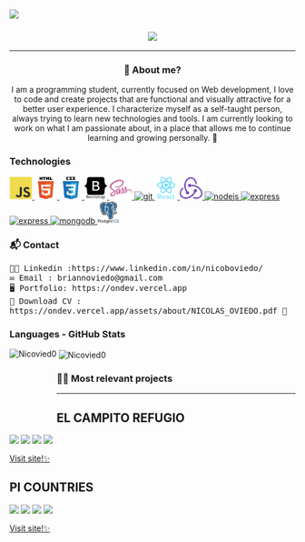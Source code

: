 


<a>
  <img align="center" src="https://i.ibb.co/sJPN8Ln/123.png"  />
</a>



### 
<div align="center">
  
![](https://readme-typing-svg.herokuapp.com/?font=Architects+Daughter&color=539bf5&size=30&lines=Hi👋🏻,+I+am+Nicolas+Oviedo;Full+stack+web+Developer)
</div> 

-----

<div align="center" >

 ### 👋 About me?
I am a programming student, currently focused on Web development, I love to code and create projects that are functional and visually attractive for a better user experience.
I characterize myself as a self-taught person, always trying to learn new technologies and tools.
I am currently looking to work on what I am passionate about, in a place that allows me to continue learning and growing personally. 🚀

 </div>


 
### Technologies 

<p align="left" >
    <a href="https://developer.mozilla.org/en-US/docs/Web/JavaScript" target="_blank" rel="noreferrer"  >
        <img src="https://raw.githubusercontent.com/devicons/devicon/master/icons/javascript/javascript-original.svg"
            alt="javascript" width="40" height="40" />
    </a>
    <a href="https://www.w3.org/html/" target="_blank" rel="noreferrer">
        <img src="https://raw.githubusercontent.com/devicons/devicon/master/icons/html5/html5-original-wordmark.svg"
        alt="html5" width="40" height="40" />
    </a>
    <a href="https://www.w3schools.com/css/" target="_blank" rel="noreferrer">
        <img src="https://raw.githubusercontent.com/devicons/devicon/master/icons/css3/css3-original-wordmark.svg"
        alt="css3" width="40" height="40" />
    </a>
    <a href="https://getbootstrap.com" target="_blank" rel="noreferrer">
        <img src="https://raw.githubusercontent.com/devicons/devicon/master/icons/bootstrap/bootstrap-plain-wordmark.svg"
        alt="bootstrap" width="40" height="40" />
    </a>
    <a href="https://sass-lang.com" target="_blank" rel="noreferrer">
        <img src="https://raw.githubusercontent.com/devicons/devicon/master/icons/sass/sass-original.svg" alt="sass"
            width="40" height="40" />
    </a>
    <a href="https://git-scm.com/" target="_blank" rel="noreferrer">
        <img src="https://www.vectorlogo.zone/logos/git-scm/git-scm-icon.svg" alt="git" width="40" height="40" />
    </a>
    <a href="https://reactjs.org/" target="_blank" rel="noreferrer">
        <img src="https://raw.githubusercontent.com/devicons/devicon/master/icons/react/react-original-wordmark.svg"
            alt="react" width="40" height="40" />
    </a>
    <a href="https://redux.js.org" target="_blank" rel="noreferrer">
        <img src="https://raw.githubusercontent.com/devicons/devicon/master/icons/redux/redux-original.svg" alt="redux"
            width="40" height="40" />
    </a>
    <a href="https://nodejs.org" target="_blank" rel="noreferrer">
        <img title="nodejs" alt="nodejs" height="40" width="40" src="https://cdn.jsdelivr.net/gh/devicons/devicon/icons/nodejs/nodejs-original.svg"/>
    </a>
    <a href="https://expressjs.com" target="_blank" rel="noreferrer">
        <img title="Express" alt="express" height="30" width="40" src="https://ondev.vercel.app/assets/img/express.svg"/> 
    </a>  
     <a href="https://sequelize.org/" target="_blank" rel="noreferrer">
        <img title="sequelize" alt="express" height="30" width="40" src="https://sequelize.org/img/logo.svg"/> 
    </a>
   <a href="https://www.mongodb.com/" target="_blank" rel="noreferrer"> 
      <img src="https://img.icons8.com/color/48/null/mongodb.png" alt="mongodb" width="40" height="40"/> 
    </a>
    <a href="https://www.postgresql.org" target="_blank" rel="noreferrer"> 
      <img src="https://raw.githubusercontent.com/devicons/devicon/master/icons/postgresql/postgresql-original-wordmark.svg" alt="postgresql" width="40" height="40"/> 
    </a>
  
</p>


### 📬 Contact

 <samp>
  👨‍💻 Linkedin :https://www.linkedin.com/in/nicoboviedo/
 </samp> 
<br>
 <samp>
  ✉️ Email : briannoviedo@gmail.com 
 </samp>
 <br>
<samp>
  🖥 Portfolio: https://ondev.vercel.app
 </samp>
 <br>
 <samp>
  🔻 Download CV : https://ondev.vercel.app/assets/about/NICOLAS_OVIEDO.pdf  🔻
 </samp>
 

### Languages - GitHub Stats 
<p><img height="150em" align="left" src="https://github-readme-stats.vercel.app/api/top-langs?username=Nicovied0&show_icons=true&theme=dark&locale=en&layout=compact" alt="Nicovied0" /></p>

<p>&nbsp;<img align="center" height="150em" src="https://github-readme-stats.vercel.app/api?username=Nicovied0&show_icons=true&theme=dark&locale=en" alt="Nicovied0" /></p>
 
 
### 👨‍💻 Most relevant projects
-----
## EL CAMPITO REFUGIO
<p>
  <a href="https://el-campito-refugio.vercel.app"><img width="45%" src="https://i.imgur.com/ClXTMxE.png"></a>
  <a href="https://el-campito-refugio.vercel.app"><img width="45%" src="https://i.imgur.com/rGzsNpe.png"></a>
  <a href="https://el-campito-refugio.vercel.app"><img width="45%" src="https://i.imgur.com/t6zsvnv.png"></a>
  <a href="https://el-campito-refugio.vercel.app"><img width="45%" src="https://i.imgur.com/083yOTT.png"></a>
</p>
<a href="https://el-campito-refugio.vercel.app">Visit site!✨</a>

## PI COUNTRIES
<p>
  <a href="https://pi-countries.vercel.app/"><img width="45%" src="https://i.imgur.com/xH1gPrb.png"></a>
  <a href="https://pi-countries.vercel.app/"><img width="45%" src="https://i.imgur.com/obbTSU1.png"></a>
  <a href="https://pi-countries.vercel.app/"><img width="45%" src="https://i.imgur.com/jH4JR3z.png"></a>
  <a href="https://pi-countries.vercel.app/"><img width="45%" src="https://i.imgur.com/XvCjafA.png"></a>
</p>
<a href="https://pi-countries.vercel.app/">Visit site!✨</a>


<!--


- 🔭 I’m currently working on ...
- 🌱 I’m currently learning ...
- 👯 I’m looking to collaborate on ...
- 🤔 I’m looking for help with ...
- 💬 Ask me about ...
- 📫 How to reach me: ...
- 😄 Pronouns: ...
- ⚡ Fun fact: ...
-->
